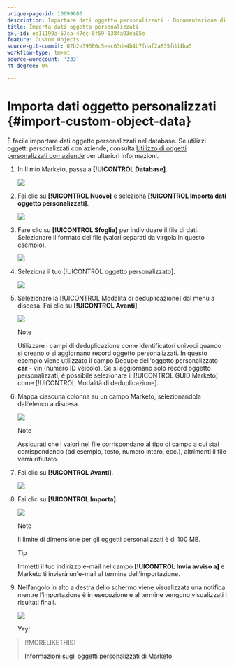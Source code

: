 ```yaml
---
unique-page-id: 10099680
description: Importare dati oggetto personalizzati - Documentazione di Marketo - Documentazione del prodotto
title: Importa dati oggetto personalizzati
exl-id: ee11199a-57ca-47ec-8f59-8384a93ea05e
feature: Custom Objects
source-git-commit: 02b2e39580c5eac63de4b4b7fdaf2a835fdd4ba5
workflow-type: tm+mt
source-wordcount: '233'
ht-degree: 0%

---
```


# Importa dati oggetto personalizzati {#import-custom-object-data}

È facile importare dati oggetto personalizzati nel database. Se utilizzi oggetti personalizzati con aziende, consulta [Utilizzo di oggetti personalizzati con aziende](/help/marketo/product-docs/administration/marketo-custom-objects/understanding-marketo-custom-objects.md#using-custom-objects-with-companies) per ulteriori informazioni.

1. In Il mio Marketo, passa a **[!UICONTROL Database]**.

   ![](assets/import-custom-object-data-1.png)

1. Fai clic su **[!UICONTROL Nuovo]** e seleziona **[!UICONTROL Importa dati oggetto personalizzati]**.

   ![](assets/import-custom-object-data-2.png)

1. Fare clic su **[!UICONTROL Sfoglia]** per individuare il file di dati. Selezionare il formato del file (valori separati da virgola in questo esempio).

   ![](assets/import-custom-object-data-3.png)

1. Seleziona il tuo [!UICONTROL oggetto personalizzato].

   ![](assets/import-custom-object-data-4.png)

1. Selezionare la [!UICONTROL Modalità di deduplicazione] dal menu a discesa. Fai clic su **[!UICONTROL Avanti]**.

   ![](assets/import-custom-object-data-5.png)

   >[!NOTE]
   >
   >Utilizzare i campi di deduplicazione come identificatori univoci quando si creano o si aggiornano record oggetto personalizzati. In questo esempio viene utilizzato il campo Dedupe dell&#39;oggetto personalizzato **car** - vin (numero ID veicolo). Se si aggiornano solo record oggetto personalizzati, è possibile selezionare il [!UICONTROL GUID Marketo] come [!UICONTROL Modalità di deduplicazione].

1. Mappa ciascuna colonna su un campo Marketo, selezionandola dall’elenco a discesa.

   ![](assets/import-custom-object-data-6.png)

   >[!NOTE]
   >
   >Assicurati che i valori nel file corrispondano al tipo di campo a cui stai corrispondendo (ad esempio, testo, numero intero, ecc.), altrimenti il file verrà rifiutato.

1. Fai clic su **[!UICONTROL Avanti]**.

   ![](assets/import-custom-object-data-7.png)

1. Fai clic su **[!UICONTROL Importa]**.

   ![](assets/import-custom-object-data-8.png)

   >[!NOTE]
   >
   >Il limite di dimensione per gli oggetti personalizzati è di 100 MB.

   >[!TIP]
   >
   >Immetti il tuo indirizzo e-mail nel campo **[!UICONTROL Invia avviso a]** e Marketo ti invierà un&#39;e-mail al termine dell&#39;importazione.

1. Nell’angolo in alto a destra dello schermo viene visualizzata una notifica mentre l’importazione è in esecuzione e al termine vengono visualizzati i risultati finali.

   ![](assets/import-custom-object-data-9.png)

   Yay!

>[!MORELIKETHIS]
>
>[Informazioni sugli oggetti personalizzati di Marketo](/help/marketo/product-docs/administration/marketo-custom-objects/understanding-marketo-custom-objects.md)
